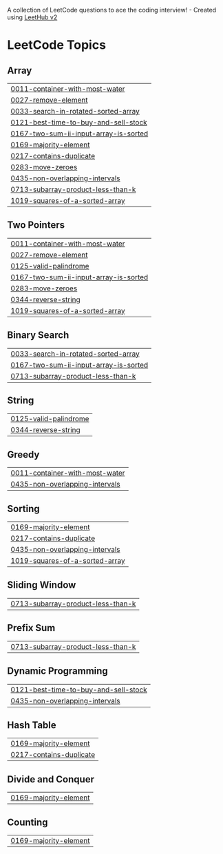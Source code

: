 A collection of LeetCode questions to ace the coding interview! - Created using [LeetHub v2](https://github.com/arunbhardwaj/LeetHub-2.0)
<!---LeetCode Topics Start-->
# LeetCode Topics
## Array
|  |
| ------- |
| [0011-container-with-most-water](https://github.com/Sahilsahu223/Leetcode-Questions/tree/master/0011-container-with-most-water) |
| [0027-remove-element](https://github.com/Sahilsahu223/Leetcode-Questions/tree/master/0027-remove-element) |
| [0033-search-in-rotated-sorted-array](https://github.com/Sahilsahu223/Leetcode-Questions/tree/master/0033-search-in-rotated-sorted-array) |
| [0121-best-time-to-buy-and-sell-stock](https://github.com/Sahilsahu223/Leetcode-Questions/tree/master/0121-best-time-to-buy-and-sell-stock) |
| [0167-two-sum-ii-input-array-is-sorted](https://github.com/Sahilsahu223/Leetcode-Questions/tree/master/0167-two-sum-ii-input-array-is-sorted) |
| [0169-majority-element](https://github.com/Sahilsahu223/Leetcode-Questions/tree/master/0169-majority-element) |
| [0217-contains-duplicate](https://github.com/Sahilsahu223/Leetcode-Questions/tree/master/0217-contains-duplicate) |
| [0283-move-zeroes](https://github.com/Sahilsahu223/Leetcode-Questions/tree/master/0283-move-zeroes) |
| [0435-non-overlapping-intervals](https://github.com/Sahilsahu223/Leetcode-Questions/tree/master/0435-non-overlapping-intervals) |
| [0713-subarray-product-less-than-k](https://github.com/Sahilsahu223/Leetcode-Questions/tree/master/0713-subarray-product-less-than-k) |
| [1019-squares-of-a-sorted-array](https://github.com/Sahilsahu223/Leetcode-Questions/tree/master/1019-squares-of-a-sorted-array) |
## Two Pointers
|  |
| ------- |
| [0011-container-with-most-water](https://github.com/Sahilsahu223/Leetcode-Questions/tree/master/0011-container-with-most-water) |
| [0027-remove-element](https://github.com/Sahilsahu223/Leetcode-Questions/tree/master/0027-remove-element) |
| [0125-valid-palindrome](https://github.com/Sahilsahu223/Leetcode-Questions/tree/master/0125-valid-palindrome) |
| [0167-two-sum-ii-input-array-is-sorted](https://github.com/Sahilsahu223/Leetcode-Questions/tree/master/0167-two-sum-ii-input-array-is-sorted) |
| [0283-move-zeroes](https://github.com/Sahilsahu223/Leetcode-Questions/tree/master/0283-move-zeroes) |
| [0344-reverse-string](https://github.com/Sahilsahu223/Leetcode-Questions/tree/master/0344-reverse-string) |
| [1019-squares-of-a-sorted-array](https://github.com/Sahilsahu223/Leetcode-Questions/tree/master/1019-squares-of-a-sorted-array) |
## Binary Search
|  |
| ------- |
| [0033-search-in-rotated-sorted-array](https://github.com/Sahilsahu223/Leetcode-Questions/tree/master/0033-search-in-rotated-sorted-array) |
| [0167-two-sum-ii-input-array-is-sorted](https://github.com/Sahilsahu223/Leetcode-Questions/tree/master/0167-two-sum-ii-input-array-is-sorted) |
| [0713-subarray-product-less-than-k](https://github.com/Sahilsahu223/Leetcode-Questions/tree/master/0713-subarray-product-less-than-k) |
## String
|  |
| ------- |
| [0125-valid-palindrome](https://github.com/Sahilsahu223/Leetcode-Questions/tree/master/0125-valid-palindrome) |
| [0344-reverse-string](https://github.com/Sahilsahu223/Leetcode-Questions/tree/master/0344-reverse-string) |
## Greedy
|  |
| ------- |
| [0011-container-with-most-water](https://github.com/Sahilsahu223/Leetcode-Questions/tree/master/0011-container-with-most-water) |
| [0435-non-overlapping-intervals](https://github.com/Sahilsahu223/Leetcode-Questions/tree/master/0435-non-overlapping-intervals) |
## Sorting
|  |
| ------- |
| [0169-majority-element](https://github.com/Sahilsahu223/Leetcode-Questions/tree/master/0169-majority-element) |
| [0217-contains-duplicate](https://github.com/Sahilsahu223/Leetcode-Questions/tree/master/0217-contains-duplicate) |
| [0435-non-overlapping-intervals](https://github.com/Sahilsahu223/Leetcode-Questions/tree/master/0435-non-overlapping-intervals) |
| [1019-squares-of-a-sorted-array](https://github.com/Sahilsahu223/Leetcode-Questions/tree/master/1019-squares-of-a-sorted-array) |
## Sliding Window
|  |
| ------- |
| [0713-subarray-product-less-than-k](https://github.com/Sahilsahu223/Leetcode-Questions/tree/master/0713-subarray-product-less-than-k) |
## Prefix Sum
|  |
| ------- |
| [0713-subarray-product-less-than-k](https://github.com/Sahilsahu223/Leetcode-Questions/tree/master/0713-subarray-product-less-than-k) |
## Dynamic Programming
|  |
| ------- |
| [0121-best-time-to-buy-and-sell-stock](https://github.com/Sahilsahu223/Leetcode-Questions/tree/master/0121-best-time-to-buy-and-sell-stock) |
| [0435-non-overlapping-intervals](https://github.com/Sahilsahu223/Leetcode-Questions/tree/master/0435-non-overlapping-intervals) |
## Hash Table
|  |
| ------- |
| [0169-majority-element](https://github.com/Sahilsahu223/Leetcode-Questions/tree/master/0169-majority-element) |
| [0217-contains-duplicate](https://github.com/Sahilsahu223/Leetcode-Questions/tree/master/0217-contains-duplicate) |
## Divide and Conquer
|  |
| ------- |
| [0169-majority-element](https://github.com/Sahilsahu223/Leetcode-Questions/tree/master/0169-majority-element) |
## Counting
|  |
| ------- |
| [0169-majority-element](https://github.com/Sahilsahu223/Leetcode-Questions/tree/master/0169-majority-element) |
<!---LeetCode Topics End-->